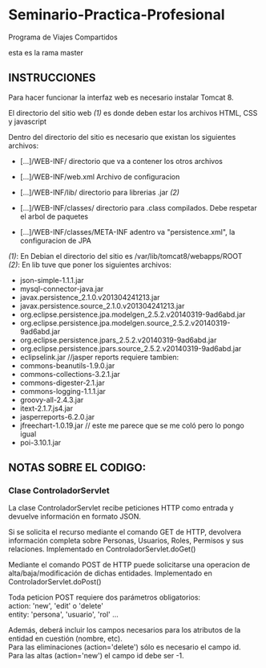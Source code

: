 # Seminario-Practica-Profesional
Programa de Viajes Compartidos

esta es la rama master

## INSTRUCCIONES

Para hacer funcionar la interfaz web es necesario instalar Tomcat 8.

El directorio del sitio web *(1)* es donde deben estar los archivos HTML, CSS y javascript 

Dentro del directorio del sitio es necesario que existan los siguientes archivos:  

*   [...]/WEB-INF/ directorio que va a contener los otros archivos

*   [...]/WEB-INF/web.xml Archivo de configuracion

*   [...]/WEB-INF/lib/ directorio para librerias .jar *(2)*

*   [...]/WEB-INF/classes/ directorio para .class compilados. Debe respetar el arbol de paquetes

*   [...]/WEB-INF/classes/META-INF adentro va "persistence.xml", la configuracion de JPA

*(1)*: En Debian el directorio del sitio es /var/lib/tomcat8/webapps/ROOT  
*(2)*: En lib tuve que poner los siguientes archivos:
*    json-simple-1.1.1.jar
*    mysql-connector-java.jar
*    javax.persistence_2.1.0.v201304241213.jar
*    javax.persistence.source_2.1.0.v201304241213.jar
*    org.eclipse.persistence.jpa.modelgen_2.5.2.v20140319-9ad6abd.jar
*    org.eclipse.persistence.jpa.modelgen.source_2.5.2.v20140319-9ad6abd.jar
*    org.eclipse.persistence.jpars_2.5.2.v20140319-9ad6abd.jar
*    org.eclipse.persistence.jpars.source_2.5.2.v20140319-9ad6abd.jar
*    eclipselink.jar
//jasper reports requiere tambien:
*	commons-beanutils-1.9.0.jar
*	commons-collections-3.2.1.jar
*	commons-digester-2.1.jar
*	commons-logging-1.1.1.jar
*	groovy-all-2.4.3.jar
*	itext-2.1.7.js4.jar
*	jasperreports-6.2.0.jar
*	jfreechart-1.0.19.jar // este me parece que se me coló pero lo pongo igual
*	poi-3.10.1.jar


## NOTAS SOBRE EL CODIGO:

### Clase ControladorServlet

La clase ControladorServlet recibe peticiones HTTP como entrada y devuelve información en formato JSON.

Si se solicita el recurso mediante el comando GET de HTTP, devolvera información completa sobre Personas, Usuarios, Roles, Permisos y sus relaciones. Implementado en ControladorServlet.doGet()

Mediante el comando POST de HTTP puede solicitarse una operacion de alta/baja/modificación de dichas entidades. Implementado en ControladorServlet.doPost()

Toda peticion POST requiere dos parámetros obligatorios:  
	action: 'new', 'edit' o 'delete'  
	entity: 'persona', 'usuario', 'rol' ...  

Además, deberá incluir los campos necesarios para los atributos de la entidad en cuestión (nombre,  etc).  
Para las eliminaciones (action='delete') sólo es necesario el campo id.  
Para las altas (action='new') el campo id debe ser -1.  
